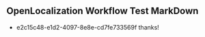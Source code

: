 ## OpenLocalization Workflow Test MarkDown
* e2c15c48-e1d2-4097-8e8e-cd7fe733569f thanks!

<!--HONumber=Jul16_HO2-->


